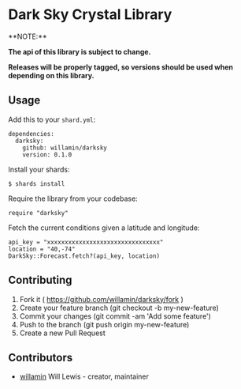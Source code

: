 # Dark Sky Crystal Library

<div class="flash flash-warn">
**NOTE:**

**The api of this library is subject to change.**

**Releases will be properly tagged, so versions should be used when depending on this library.**
</div>

## Usage

Add this to your `shard.yml`:
```
dependencies:
  darksky:
    github: willamin/darksky
    version: 0.1.0
```

Install your shards:
```
$ shards install
```

Require the library from your codebase:
```
require "darksky"
```

Fetch the current conditions given a latitude and longitude:
```
api_key = "xxxxxxxxxxxxxxxxxxxxxxxxxxxxxxxx"
location = "40,-74"
DarkSky::Forecast.fetch?(api_key, location)
```

## Contributing

1. Fork it ( https://github.com/willamin/darksky/fork )
2. Create your feature branch (git checkout -b my-new-feature)
3. Commit your changes (git commit -am 'Add some feature')
4. Push to the branch (git push origin my-new-feature)
5. Create a new Pull Request

## Contributors

- [willamin](https://github.com/willamin) Will Lewis - creator, maintainer
